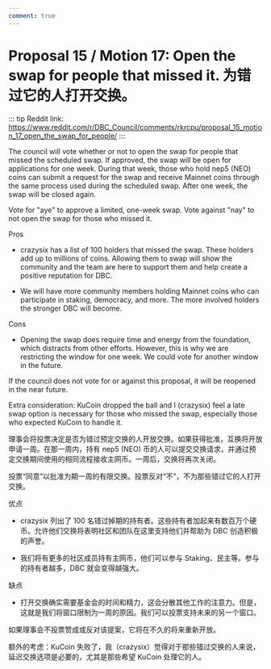 ```yaml
---
comment: true
---
```


# Proposal 15 / Motion 17: Open the swap for people that missed it. 为错过它的人打开交换。

::: tip
Reddit link: https://www.reddit.com/r/DBC_Council/comments/rkrcpu/proposal_15_motion_17_open_the_swap_for_people/
:::

The council will vote whether or not to open the swap for people that missed the scheduled swap. If approved, the swap will be open for applications for one week. During that week, those who hold nep5 (NEO) coins can submit a request for the swap and receive Mainnet coins through the same process used during the scheduled swap. After one week, the swap will be closed again.

Vote for "aye" to approve a limited, one-week swap. Vote against "nay" to not open the swap for those who missed it.

Pros

- crazysix has a list of 100 holders that missed the swap. These holders add up to millions of coins. Allowing them to swap will show the community and the team are here to support them and help create a positive reputation for DBC.

- We will have more community members holding Mainnet coins who can participate in staking, democracy, and more. The more involved holders the stronger DBC will become.

Cons

- Opening the swap does require time and energy from the foundation, which distracts from other efforts. However, this is why we are restricting the window for one week. We could vote for another window in the future.

If the council does not vote for or against this proposal, it will be reopened in the near future.

Extra consideration: KuCoin dropped the ball and I (crazysix) feel a late swap option is necessary for those who missed the swap, especially those who expected KuCoin to handle it.

理事会将投票决定是否为错过预定交换的人开放交换。如果获得批准，互换将开放申请一周。在那一周内，持有 nep5 (NEO) 币的人可以提交交换请求，并通过预定交换期间使用的相同流程接收主网币。一周后，交换将再次关闭。

投票“同意”以批准为期一周的有限交换。投票反对“不”，不为那些错过它的人打开交换。

优点

- crazysix 列出了 100 名错过掉期的持有者。这些持有者加起来有数百万个硬币。允许他们交换将表明社区和团队在这里支持他们并帮助为 DBC 创造积极的声誉。

- 我们将有更多的社区成员持有主网币，他们可以参与 Staking、民主等。参与的持有者越多，DBC 就会变得越强大。

缺点

- 打开交换确实需要基金会的时间和精力，这会分散其他工作的注意力。但是，这就是我们将窗口限制为一周的原因。我们可以投票支持未来的另一个窗口。

如果理事会不投票赞成或反对该提案，它将在不久的将来重新开放。

额外的考虑：KuCoin 失败了，我（crazysix）觉得对于那些错过交换的人来说，延迟交换选项是必要的，尤其是那些希望 KuCoin 处理它的人。
